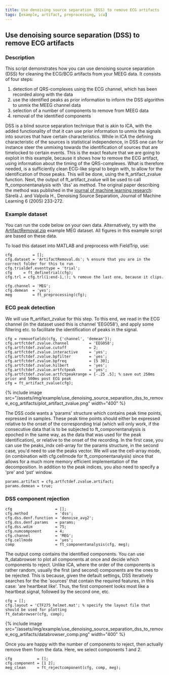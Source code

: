```yaml
---
title: Use denoising source separation (DSS) to remove ECG artifacts
tags: [example, artifact, preprocessing, ica]
---
```


## Use denoising source separation (DSS) to remove ECG artifacts

### Description

This script demonstrates how you can use denoising source separation (DSS) for cleaning the ECG/BCG artifacts from your MEEG data. It consists of four steps:

1.  detection of QRS-complexes using the ECG channel, which has been recorded along with the data
2.  use the identified peaks as prior information to inform the DSS algorithm to unmix the MEEG channel data
2.  selection of a number of components to remove from MEEG data
3.  removal of the identified components

DSS is a blind source separation technique that is akin to ICA, with the added functionality of that it can use prior information to unmix the signals into sources that have certain characteristics. While in ICA the defining characteristic of the sources is statistical independence, in DSS one can for instance steer the unmixing towards the identification of sources that are timelocked to certain events. This is the exact feature that we are going to exploit in this example, because it shows how to remove the ECG artifact, using information about the timing of the QRS-complexes. What is therefore needed, is a sufficiently clean ECG-like signal to begin with, to allow for the identification of those peaks. This will be done, using the ft_artifact_zvalue function. Next, the output of ft_artifact_zvalue will be used to call ft_componentanalysis with 'dss' as method. The original paper describing the method was published in the [journal of machine learning research](https://www.jmlr.org/papers/volume6/sarela05a/sarela05a.pdf): Särelä J. and Valpola H., Denoising Source Separation, Journal of Machine Learning 6 (2005) 233-272.

### Example dataset

You can run the code below on your own data. Alternatively, try with the [ArtifactRemoval.zip](https://download.fieldtriptoolbox.org/tutorial/ArtifactRemoval.zip) example MEG dataset. All figures in this example script are based on these data.

To load this dataset into MATLAB and preprocess with FieldTrip, use:

    cfg         = [];
    cfg.dataset = 'ArtifactRemoval.ds'; % ensure that you are in the correct folder for this to run
    cfg.trialdef.eventtype = 'trial';
    cfg     = ft_definetrial(cfg);
    cfg.trl = cfg.trl(1:end-1,:); % remove the last one, because it clips.

    cfg.channel = 'MEG';
    cfg.demean  = 'yes';
    meg         = ft_preprocessing(cfg);

### ECG peak detection

We will use ft_artifact_zvalue for this step. To this end, we read in the ECG channel (in the dataset used this is channel 'EEG058'), and apply some filtering etc. to facilitate the identification of peaks in the signal.

    cfg = removefields(cfg, {'channel', 'demean'});
    cfg.artfctdef.zvalue.channel         = 'EEG058';
    cfg.artfctdef.zvalue.cutoff          = 2;
    cfg.artfctdef.zvalue.interactive     = 'yes';
    cfg.artfctdef.zvalue.bpfilter        = 'yes';
    cfg.artfctdef.zvalue.bpfreq          = [5 30];
    cfg.artfctdef.zvalue.hilbert         = 'yes';
    cfg.artfctdef.zvalue.artfctpeak      = 'yes';
    cfg.artfctdef.zvalue.artfctpeakrange = [-.25 .5]; % save out 250ms prior and 500ms post ECG peak
    cfg = ft_artifact_zvalue(cfg);

{% include image src="/assets/img/example/use_denoising_source_separation_dss_to_remove_ecg_artifacts/plot_artifact_zvalue.png" width="400" %}

The DSS code wants a 'params' structure which contains peak time points, expressed in samples. These peak time points should either be expressed relative to the onset of the corresponding trial (which will only work, if the consecutive data that is to be subjected to ft_componentanalysis is epoched in the same way, as the data that was used for the peak identification), or relative to the onset of the recording. In the first case, you can use the peaks_indx cell-array for the params structure, in the second case, you'd need to use the peaks vector. We will use the cell-array mode, (in combination with cfg.cellmode for ft_componentanalysis) since that allows for a much more memory efficient implementation of the decomposition. In addition to the peak indices, you also need to specify a 'pre' and 'pst' window.

    params.artifact = cfg.artfctdef.zvalue.artifact;
    params.demean = true;
    
### DSS component rejection

    cfg                   = [];
    cfg.method            = 'dss';
    cfg.dss.denf.function = 'denoise_avg2';
    cfg.dss.denf.params   = params;
    cfg.dss.wdim          = 75;
    cfg.numcomponent      = 4;
    cfg.channel           = 'MEG';
    cfg.cellmode          = 'yes';
    comp                  = ft_componentanalysis(cfg, meg);

The output comp contains the identified components. You can use ft_databrowser to plot all components at once and decide which components to reject. Unlike ICA, where the order of the components is rather random, usually the first (and second) components are the ones to be rejected. This is because, given the default settings, DSS iteratively searches for the the 'sources' that contain the required features, in this case: 'are heartbeat like'. Thus, the first component looks most like a heartbeat signal, followed by the second one, etc.

    cfg = [];
    cfg.layout = 'CTF275_helmet.mat'; % specify the layout file that should be used for plotting
    ft_databrowser(cfg, comp);


{% include image src="/assets/img/example/use_denoising_source_separation_dss_to_remove_ecg_artifacts/databrowser_comp.png" width="400" %}

Once you are happy with the number of components to reject, then actually remove them from the data. Here, we select components 1 and 2.

    cfg           = [];
    cfg.component = [1 2];
    meg_clean     = ft_rejectcomponent(cfg, comp, meg);
